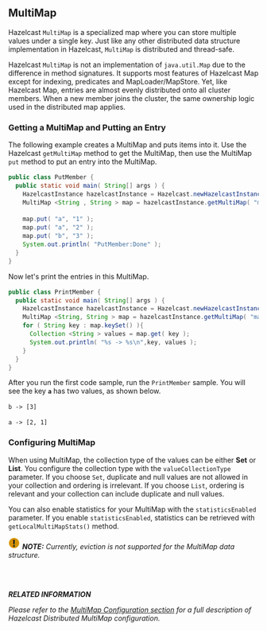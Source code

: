 

## MultiMap

Hazelcast `MultiMap` is a specialized map where you can store multiple values under a single key. Just like any other distributed data structure implementation in Hazelcast, `MultiMap` is distributed and thread-safe.

Hazelcast `MultiMap` is not an implementation of `java.util.Map` due to the difference in method signatures. It supports most features of Hazelcast Map except for indexing, predicates and MapLoader/MapStore. Yet, like Hazelcast Map, entries are almost evenly distributed onto all cluster members. When a new member joins the cluster, the same ownership logic used in the distributed map applies.


### Getting a MultiMap and Putting an Entry

The following example creates a MultiMap and puts items into it. Use the Hazelcast `getMultiMap` method to get the MultiMap, then use the MultiMap `put` method to put an entry into the MultiMap.


```java
public class PutMember {
  public static void main( String[] args ) {
    HazelcastInstance hazelcastInstance = Hazelcast.newHazelcastInstance();
    MultiMap <String , String > map = hazelcastInstance.getMultiMap( "map" );

    map.put( "a", "1" );
    map.put( "a", "2" );
    map.put( "b", "3" ); 
    System.out.println( "PutMember:Done" );
  }
}
```

Now let's print the entries in this MultiMap.

```java
public class PrintMember {
  public static void main( String[] args ) { 
    HazelcastInstance hazelcastInstance = Hazelcast.newHazelcastInstance();
    MultiMap <String, String > map = hazelcastInstance.getMultiMap( "map" );
    for ( String key : map.keySet() ){
      Collection <String > values = map.get( key );
      System.out.println( "%s -> %s\n",key, values );
    }
  }
}
```

After you run the first code sample, run the `PrintMember` sample. You will see the key **`a`** has two values, as shown below.

`b -> [3]`

`a -> [2, 1]`

### Configuring MultiMap

When using MultiMap, the collection type of the values can be either **Set** or **List**. You configure the collection type with the `valueCollectionType` parameter. If you choose `Set`, duplicate and null values are not allowed in your collection and ordering is irrelevant. If you choose `List`, ordering is relevant and your collection can include duplicate and null values.

You can also enable statistics for your MultiMap with the `statisticsEnabled` parameter. If you enable `statisticsEnabled`, statistics can be retrieved with `getLocalMultiMapStats()` method.


![image](images/NoteSmall.jpg) ***NOTE:*** *Currently, eviction is not supported for the MultiMap data structure.*

<br></br>

***RELATED INFORMATION***

*Please refer to the [MultiMap Configuration section](#multimap-configuration) for a full description of Hazelcast Distributed MultiMap configuration.*



